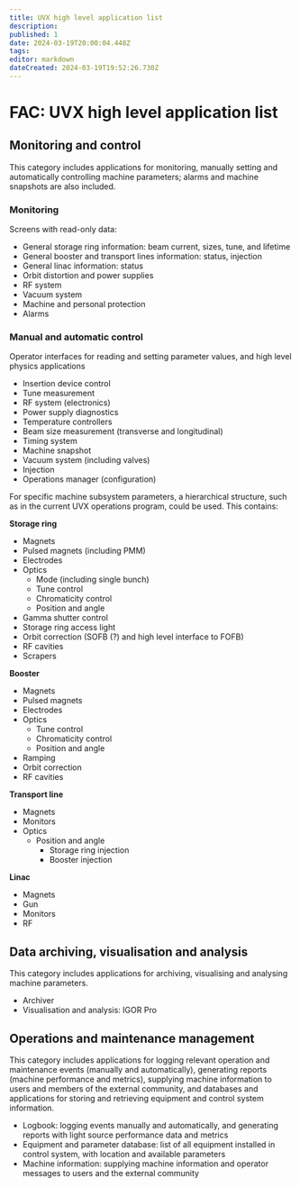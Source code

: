```yaml
---
title: UVX high level application list
description: 
published: 1
date: 2024-03-19T20:00:04.448Z
tags: 
editor: markdown
dateCreated: 2024-03-19T19:52:26.730Z
---
```


# FAC: UVX high level application list

## Monitoring and control
This category includes applications for monitoring, manually setting and automatically controlling machine parameters; alarms and machine snapshots are also included.

### Monitoring
Screens with read-only data:
* General storage ring information: beam current, sizes, tune, and lifetime
* General booster and transport lines information: status, injection
* General linac information: status
* Orbit distortion and power supplies
* RF system
* Vacuum system
* Machine and personal protection
* Alarms

### Manual and automatic control
Operator interfaces for reading and setting parameter values, and high level physics applications
* Insertion device control
* Tune measurement
* RF system (electronics)
* Power supply diagnostics
* Temperature controllers
* Beam size measurement (transverse and longitudinal)
* Timing system
* Machine snapshot
* Vacuum system (including valves)
* Injection
* Operations manager (configuration)

For specific machine subsystem parameters, a hierarchical structure, such as in the current UVX operations program, could be used. This contains:

**Storage ring**

* Magnets
* Pulsed magnets (including PMM)
* Electrodes
* Optics
  * Mode (including single bunch)
  * Tune control
  * Chromaticity control
  * Position and angle
* Gamma shutter control
* Storage ring access light
* Orbit correction (SOFB (?) and high level interface to FOFB)
* RF cavities
* Scrapers

**Booster**

* Magnets
* Pulsed magnets
* Electrodes
* Optics
  * Tune control
  * Chromaticity control
  * Position and angle
* Ramping
* Orbit correction
* RF cavities

**Transport line**

* Magnets
* Monitors
* Optics
  * Position and angle
    * Storage ring injection
    * Booster injection

**Linac**

* Magnets
* Gun
* Monitors
* RF

## Data archiving, visualisation and analysis
This category includes applications for archiving, visualising and analysing machine parameters.

* Archiver
* Visualisation and analysis: IGOR Pro

## Operations and maintenance management
This category includes applications for logging relevant operation and maintenance events (manually and automatically), generating reports (machine performance and metrics), supplying machine information to users and members of the external community, and databases and applications for storing and retrieving equipment and control system information.

* Logbook: logging events manually and automatically, and generating reports with light source performance data and metrics
* Equipment and parameter database: list of all equipment installed in control system, with location and available parameters
* Machine information: supplying machine information and operator messages to users and the external community
